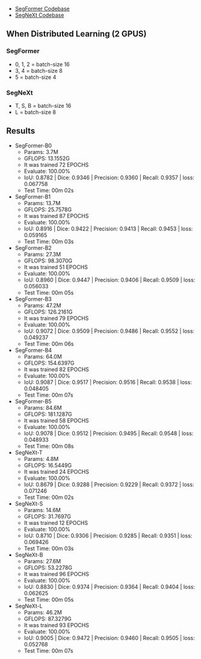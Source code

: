 * <a href="https://github.com/bubbliiiing/segformer-pytorch">SegFormer Codebase</a>
* <a href="https://github.com/Mr-TalhaIlyas/SegNext">SegNeXt Codebase</a>

## When Distributed Learning (2 GPUS)
### SegFormer
* 0, 1, 2 = batch-size 16
* 3, 4 = batch-size 8
* 5 = batch-size 4

### SegNeXt
* T, S, B = batch-size 16
* L = batch-size 8

## Results
* SegFormer-B0
    * Params: 3.7M
    * GFLOPS: 13.1552G
    * It was trained 72 EPOCHS
    * Evaluate: 100.00%
    * IoU: 0.8782 | Dice: 0.9346 | Precision: 0.9360 | Recall: 0.9357 | loss: 0.067758
    * Test Time: 00m 02s
* SegFormer-B1
    * Params: 13.7M
    * GFLOPS: 25.7578G
    * It was trained 87 EPOCHS
    * Evaluate: 100.00%
    * IoU: 0.8916 | Dice: 0.9422 | Precision: 0.9413 | Recall: 0.9453 | loss: 0.059165
    * Test Time: 00m 03s
* SegFormer-B2
    * Params: 27.3M
    * GFLOPS: 98.3070G
    * It was trained 51 EPOCHS
    * Evaluate: 100.00%
    * IoU: 0.8960 | Dice: 0.9447 | Precision: 0.9406 | Recall: 0.9509 | loss: 0.056033
    * Test Time: 00m 05s
* SegFormer-B3
    * Params: 47.2M
    * GFLOPS: 126.2161G
    * It was trained 79 EPOCHS
    * Evaluate: 100.00%
    * IoU: 0.9072 | Dice: 0.9509 | Precision: 0.9486 | Recall: 0.9552 | loss: 0.049237
    * Test Time: 00m 06s
* SegFormer-B4
    * Params: 64.0M
    * GFLOPS: 154.6397G
    * It was trained 82 EPOCHS
    * Evaluate: 100.00%
    * IoU: 0.9087 | Dice: 0.9517 | Precision: 0.9516 | Recall: 0.9538 | loss: 0.048405
    * Test Time: 00m 07s
* SegFormer-B5
    * Params: 84.6M
    * GFLOPS: 181.1287G
    * It was trained 58 EPOCHS
    * Evaluate: 100.00%
    * IoU: 0.9078 | Dice: 0.9512 | Precision: 0.9495 | Recall: 0.9548 | loss: 0.048933
    * Test Time: 00m 08s
* SegNeXt-T
    * Params: 4.8M
    * GFLOPS: 16.5449G
    * It was trained 24 EPOCHS
    * Evaluate: 100.00%
    * IoU: 0.8679 | Dice: 0.9288 | Precision: 0.9229 | Recall: 0.9372 | loss: 0.071246
    * Test Time: 00m 02s
* SegNeXt-S
    * Params: 14.6M
    * GFLOPS: 31.7697G
    * It was trained 12 EPOCHS
    * Evaluate: 100.00%
    * IoU: 0.8710 | Dice: 0.9306 | Precision: 0.9285 | Recall: 0.9351 | loss: 0.069426
    * Test Time: 00m 03s
* SegNeXt-B
    * Params: 27.6M
    * GFLOPS: 53.2278G
    * It was trained 96 EPOCHS
    * Evaluate: 100.00%
    * IoU: 0.8830 | Dice: 0.9374 | Precision: 0.9364 | Recall: 0.9404 | loss: 0.062625
    * Test Time: 00m 05s
* SegNeXt-L
    * Params: 46.2M
    * GFLOPS: 87.3279G
    * It was trained 93 EPOCHS
    * Evaluate: 100.00%
    * IoU: 0.9005 | Dice: 0.9472 | Precision: 0.9460 | Recall: 0.9505 | loss: 0.052768
    * Test Time: 00m 07s